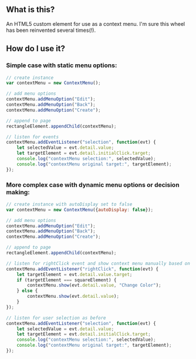 ## What is this?
An HTML5 custom element for use as a context menu.  I'm sure this wheel has been reinvented several times(!).

## How do I use it?

### Simple case with static menu options:
```javascript
// create instance
var contextMenu = new ContextMenu();

// add menu options
contextMenu.addMenuOption("Edit");
contextMenu.addMenuOption("Back");
contextMenu.addMenuOption("Create");

// append to page
rectangleElement.appendChild(contextMenu);

// listen for events
contextMenu.addEventListener("selection", function(evt) {
    let selectedValue = evt.detail.value;
    let targetElement = evt.detail.initialClick.target;
    console.log("contextMenu selection:", selectedValue);
    console.log("contextMenu original target:", targetElement);
});
```

### More complex case with dynamic menu options or decision making:
```javascript
// create instance with autoDisplay set to false
var contextMenu = new ContextMenu({autoDisplay: false});

// add menu options
contextMenu.addMenuOption("Edit");
contextMenu.addMenuOption("Back");
contextMenu.addMenuOption("Create");

// append to page
rectangleElement.appendChild(contextMenu);

// listen for rightClick event and show context menu manually based on app logic
contextMenu.addEventListener("rightClick", function(evt) {
    let targetElement = evt.detail.value.target;
    if (targetElement === squareElement) {
        contextMenu.show(evt.detail.value, "Change Color");
    } else {
        contextMenu.show(evt.detail.value);
    }
});

// listen for user selection as before
contextMenu.addEventListener("selection", function(evt) {
    let selectedValue = evt.detail.value;
    let targetElement = evt.detail.initialClick.target;
    console.log("contextMenu selection:", selectedValue);
    console.log("contextMenu original target:", targetElement);
});
```
